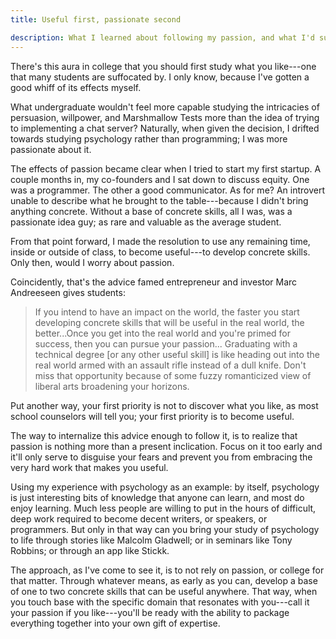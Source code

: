 ```yaml
---
title: Useful first, passionate second

description: What I learned about following my passion, and what I'd suggest you do instead.
---
```


There's this aura in college that you should first study what you like---one that many students are suffocated by. I only know, because I've gotten a good whiff of its effects myself.

What undergraduate wouldn't feel more capable studying the intricacies of persuasion, willpower, and Marshmallow Tests more than the idea of trying to implementing a chat server? Naturally, when given the decision, I drifted towards studying psychology rather than programming; I was more passionate about it.

The effects of passion became clear when I tried to start my first startup. A couple months in, my co-founders and I sat down to discuss equity. One was a programmer. The other a good communicator. As for me? An introvert unable to describe what he brought to the table---because I didn't bring anything concrete. Without a base of concrete skills, all I was, was a passionate idea guy; as rare and valuable as the average student.

From that point forward, I made the resolution to use any remaining time, inside or outside of class, to become useful---to develop concrete skills. Only then, would I worry about passion.

Coincidently, that's the advice famed entrepreneur and investor Marc Andreeseen gives students:

>If you intend to have an impact on the world, the faster you start developing concrete skills that will be useful in the real world, the better...Once you get into the real world and you're primed for success, then you can pursue your passion... Graduating with a technical degree [or any other useful skill] is like heading out into the real world armed with an assault rifle instead of a dull knife. Don't miss that opportunity because of some fuzzy romanticized view of liberal arts broadening your horizons.

Put another way, your first priority is not to discover what you like, as most school counselors will tell you; your first priority is to become useful.

The way to internalize this advice enough to follow it, is to realize that passion is nothing more than a present inclication. Focus on it too early and it'll only serve to disguise your fears and prevent you from embracing the very hard work that makes you useful.

Using my experience with psychology as an example: by itself, psychology is just interesting bits of knowledge that anyone can learn, and most do enjoy learning. Much less people are willing to put in the hours of difficult, deep work required to become decent writers, or speakers, or programmers. But only in that way can you bring your study of psychology to life through stories like Malcolm Gladwell; or in seminars like Tony Robbins; or through an app like Stickk.

The approach, as I've come to see it, is to not rely on passion, or college for that matter. Through whatever means, as early as you can, develop a base of one to two concrete skills that can be useful anywhere. That way, when you touch base with the specific domain that resonates with you---call it your passion if you like---you'll be ready with the ability to package everything together into your own gift of expertise.
